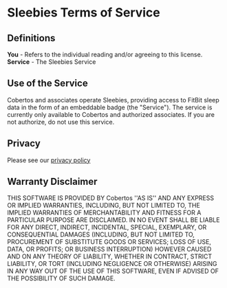 # Sleebies Terms of Service

## Definitions

**You** - Refers to the individual reading and/or agreeing to this license.
**Service** - The Sleebies Service

## Use of the Service

Cobertos and associates operate Sleebies, providing access to FitBit sleep data in the form of an embeddable badge (the "Service"). The service is currently only available to Cobertos and authorized associates. If you are not authorize, do not use this service.

## Privacy

Please see our [privacy policy](https://github.com/Cobertos/fitbit-sleebies/PRIVACY_POLICY.md)

## Warranty Disclaimer

THIS SOFTWARE IS PROVIDED BY Cobertos ''AS IS'' AND ANY EXPRESS OR IMPLIED WARRANTIES, INCLUDING, BUT NOT LIMITED TO, THE IMPLIED WARRANTIES OF MERCHANTABILITY AND FITNESS FOR A PARTICULAR PURPOSE ARE DISCLAIMED. IN NO EVENT SHALL <COPYRIGHT HOLDER> BE LIABLE FOR ANY DIRECT, INDIRECT, INCIDENTAL, SPECIAL, EXEMPLARY, OR CONSEQUENTIAL DAMAGES (INCLUDING, BUT NOT LIMITED TO, PROCUREMENT OF SUBSTITUTE GOODS OR SERVICES; LOSS OF USE, DATA, OR PROFITS; OR BUSINESS INTERRUPTION) HOWEVER CAUSED AND ON ANY THEORY OF LIABILITY, WHETHER IN CONTRACT, STRICT LIABILITY, OR TORT (INCLUDING NEGLIGENCE OR OTHERWISE) ARISING IN ANY WAY OUT OF THE USE OF THIS
SOFTWARE, EVEN IF ADVISED OF THE POSSIBILITY OF SUCH DAMAGE.